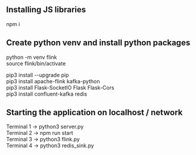 ## Installing JS libraries

npm i

## Create python venv and install python packages

python -m venv flink  
source flink/bin/activate

pip3 install --upgrade pip  
pip3 install apache-flink kafka-python  
pip3 install Flask-SocketIO Flask Flask-Cors  
pip3 install confluent-kafka redis 

## Starting the application on localhost / network

Terminal 1 -> python3 server.py  
Terminal 2 -> npm run start  
Terminal 3 -> python3 flink.py  
Terminal 4 -> python3 redis_sink.py   

